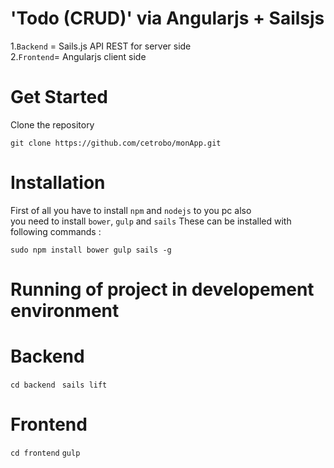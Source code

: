 'Todo (CRUD)' via Angularjs + Sailsjs
==================

1.`Backend` = Sails.js API REST for server side <br> 2.`Frontend`= Angularjs client side

Get Started
==================
Clone the repository

`git clone https://github.com/cetrobo/monApp.git` 

Installation
==================

First of all you have to install `npm` and `nodejs` to you pc also <br> you need to install `bower`, `gulp` and  `sails`  These can be installed with following commands :

`sudo npm install bower gulp sails -g`

Running of project in developement environment
==================

<h1>Backend</h1>

`cd backend `
`sails lift`


<h1>Frontend</h1>


`cd frontend`
`gulp `





